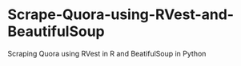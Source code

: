 # Scrape-Quora-using-RVest-and-BeautifulSoup
Scraping Quora using RVest in R and BeatifulSoup in Python
